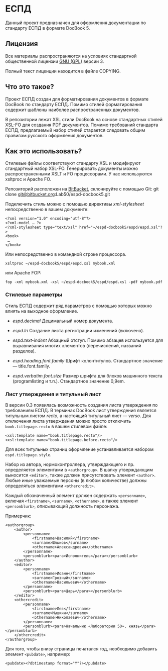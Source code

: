# <docbook>ЕСПД</docbook>

Данный проект предназначен для оформления документации
по стандарту ЕСПД в формате DocBook 5.

## Лицензия

Все материалы распространяются на условиях
стандартной общественной лицензии [GNU (GPL)](http://www.gnu.org/copyleft/gpl.html) версии 3.

Полный текст лиценции находится в файле COPYING.

## Что это такое?

Проект <docbook>ЕСПД</docbook> создан для форматирования документов
в формате DocBook по стандарту ЕСПД. Помимо стилей форматирования
содержит шаблоны наиболее распространенных документов.

В репозитории лежат XSL стили DocBook на основе стандартных стилей
XSL-FO для создания PDF документов. Помимо требований стандарта ЕСПД,
предлагаемый набор стилей старается следовать общим правилам русского
оформления документов.

## Как это использовать?

Стилевые файлы соответствуют стандарту XSL и модифируют стандартный
набор XSL-FO. Генерировать документы можно распространенными XSLT и FO
процессорами. У нас используются xsltproc и Apache FO.

Репозиторий расположен на [BitBucket](https://bitbucket.org/Lab50/espd-docbook5),
склонируйте с помощью Git:
    git clone git@bitbucket.org:Lab50/espd-docbook5.git

Подключить стиль можно с помощью директивы *xml-stylesheet* непосредственно
в вашем документе:

    <?xml version="1.0" encoding="utf-8"?>
    <?xml-model … ?>
    <?xml-stylesheet type="text/xsl" href="~/espd-docbook5/espd/espd.xsl"?>
    <book>
     …
    </book>

Или непосредственно в командной строке процессора.

    xsltproc ~/espd-docbook5/espd/espd.xsl mybook.xml

или Apache FOP:

    fop -xml mybook.xml -xsl ~/espd-docbook5/espd/espd.xsl -pdf mybook.pdf

### Стилевые параметры

Стиль <docbook>ЕСПД</docbook> содержит ряд параметров с помощью
хоторых можно влиять на выходное оформление.

 *  *espd.decimal*
    Децимальный номер документа.

 *  *espd.lri*
    Создание листа регистрации изменений (включено).

 *  *espd.text-indent*
    Абзацный отступ. Помимо абзацев используется для выравнивания
    многих элементов (перечислений, названий разделов).

 *  *espd.heading.font.family*
    Шрифт колонтитулов. Стандартное значение — title.font.family.

 *  *espd.verbatim.font.size* 
    Размер шрифта для блоков машинного текста (programlisting и т.п.).
    Стандартное значение 0,9em.

### Лист утверждения и титульный лист

В версии 0.3 появилась возможность создания листа утверждения по требованиям ЕСПД.
В терминах DocBook лист утверждения является титульным листом *recto*, а
настоящий титульный лист — *verso*. Для отключения листа утверждения
можно просто отключить `book.titlepage.recto` в вашем стилевом файле:

    <xsl:template name="book.titlepage.recto"/>
    <xsl:template name="book.titlepage.before.recto"/>

Для всех титульных страниц оформление устанавливается набором `espd.titlepage.style`.

Набор из автора, нормоконтроллера, утверждающего и пр. определяется элементами в
`<authorgroup>`. В шапку утверждающим выносится `<editor>`, также должен присутствовать
элемент `<author>`. Любые иные уважаемые персоны (в любом количестве) должны
определяться элементами `<othercredit>`.

Каждый обозначенный элемент должен содержать `<personname>`, включая
`<firstname>`, `<surname>`, `<othername>`, а также элемент `<personblurb>`, описывающий
должность персонажа.

Примерчик:

    <authorgroup>
        <author>
            <personname>
                <firstname>Василий</firstname>
                <surname>Шлыков</surname>
                <othername>Александрович</othername>
            </personname>
            <personblurb><para>Исполнитель</para></personblurb>
        </author>
        <editor>
            <personname>
                <firstname>Иоанн</firstname>
                <surname>Грозный</surname>
                <othername>Васильевич</othername>
            </personname>
            <personblurb><para>Царь</para></personblurb>
        </editor>
        <othercredit>
            <personname>
                <firstname>Лев</firstname>
                <surname>Мышкин</surname>
                <othername>Николаевич</othername>
            </personname>
            <personblurb><para>Начальник «Лаборатории 50», князь</para></personblurb>
        </othercredit>
    </authorgroup>

Для того, чтобы внизу страницы печатался год, необходимо добавить элемент `<pubdate>`,
например:

    <pubdate><?dbtimestamp format="Y"?></pubdate>
